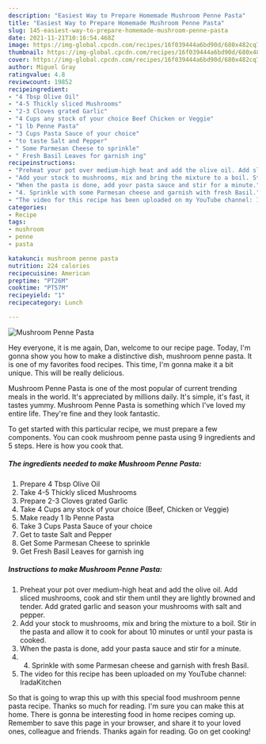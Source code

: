```yaml
---
description: "Easiest Way to Prepare Homemade Mushroom Penne Pasta"
title: "Easiest Way to Prepare Homemade Mushroom Penne Pasta"
slug: 145-easiest-way-to-prepare-homemade-mushroom-penne-pasta
date: 2021-11-21T10:16:54.468Z
image: https://img-global.cpcdn.com/recipes/16f039444a6bd90d/680x482cq70/mushroom-penne-pasta-recipe-main-photo.jpg
thumbnail: https://img-global.cpcdn.com/recipes/16f039444a6bd90d/680x482cq70/mushroom-penne-pasta-recipe-main-photo.jpg
cover: https://img-global.cpcdn.com/recipes/16f039444a6bd90d/680x482cq70/mushroom-penne-pasta-recipe-main-photo.jpg
author: Miguel Gray
ratingvalue: 4.8
reviewcount: 19852
recipeingredient:
- "4 Tbsp Olive Oil"
- "4-5 Thickly sliced Mushrooms"
- "2-3 Cloves grated Garlic"
- "4 Cups any stock of your choice Beef Chicken or Veggie"
- "1 lb Penne Pasta"
- "3 Cups Pasta Sauce of your choice"
- "to taste Salt and Pepper"
- " Some Parmesan Cheese to sprinkle"
- " Fresh Basil Leaves for garnish ing"
recipeinstructions:
- "Preheat your pot over medium-high heat and add the olive oil. Add sliced mushrooms, cook and stir them until they are lightly browned and tender. Add grated garlic and season your mushrooms with salt and pepper."
- "Add your stock to mushrooms, mix and bring the mixture to a boil. Stir in the pasta and allow it to cook for about 10 minutes or until your pasta is cooked."
- "When the pasta is done, add your pasta sauce and stir for a minute."
- "4. Sprinkle with some Parmesan cheese and garnish with fresh Basil."
- "The video for this recipe has been uploaded on my YouTube channel: IradaKitchen"
categories:
- Recipe
tags:
- mushroom
- penne
- pasta

katakunci: mushroom penne pasta 
nutrition: 224 calories
recipecuisine: American
preptime: "PT26M"
cooktime: "PT57M"
recipeyield: "1"
recipecategory: Lunch

---
```



![Mushroom Penne Pasta](https://img-global.cpcdn.com/recipes/16f039444a6bd90d/680x482cq70/mushroom-penne-pasta-recipe-main-photo.jpg)

Hey everyone, it is me again, Dan, welcome to our recipe page. Today, I'm gonna show you how to make a distinctive dish, mushroom penne pasta. It is one of my favorites food recipes. This time, I'm gonna make it a bit unique. This will be really delicious.

Mushroom Penne Pasta is one of the most popular of current trending meals in the world. It's appreciated by millions daily. It's simple, it's fast, it tastes yummy. Mushroom Penne Pasta is something which I've loved my entire life. They're fine and they look fantastic.




To get started with this particular recipe, we must prepare a few components. You can cook mushroom penne pasta using 9 ingredients and 5 steps. Here is how you cook that.

<!--inarticleads1-->

##### The ingredients needed to make Mushroom Penne Pasta:

1. Prepare 4 Tbsp Olive Oil
1. Take 4-5 Thickly sliced Mushrooms
1. Prepare 2-3 Cloves grated Garlic
1. Take 4 Cups any stock of your choice (Beef, Chicken or Veggie)
1. Make ready 1 lb Penne Pasta
1. Take 3 Cups Pasta Sauce of your choice
1. Get to taste Salt and Pepper
1. Get  Some Parmesan Cheese to sprinkle
1. Get  Fresh Basil Leaves for garnish ing




<!--inarticleads2-->

##### Instructions to make Mushroom Penne Pasta:

1. Preheat your pot over medium-high heat and add the olive oil. Add sliced mushrooms, cook and stir them until they are lightly browned and tender. Add grated garlic and season your mushrooms with salt and pepper.
1. Add your stock to mushrooms, mix and bring the mixture to a boil. Stir in the pasta and allow it to cook for about 10 minutes or until your pasta is cooked.
1. When the pasta is done, add your pasta sauce and stir for a minute.
1. 4. Sprinkle with some Parmesan cheese and garnish with fresh Basil.
1. The video for this recipe has been uploaded on my YouTube channel: IradaKitchen




So that is going to wrap this up with this special food mushroom penne pasta recipe. Thanks so much for reading. I'm sure you can make this at home. There is gonna be interesting food in home recipes coming up. Remember to save this page in your browser, and share it to your loved ones, colleague and friends. Thanks again for reading. Go on get cooking!
